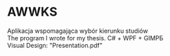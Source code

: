 # AWWKS
Aplikacja wspomagająca wybór kierunku studiów<br/>
The program I wrote for my thesis. C# + WPF + GIMPБ<br/>
Visual Design: "Presentation.pdf"

